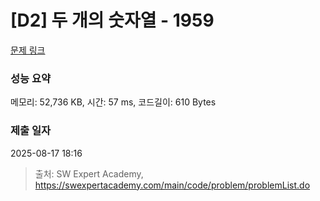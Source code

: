 # [D2] 두 개의 숫자열 - 1959 

[문제 링크](https://swexpertacademy.com/main/code/problem/problemDetail.do?contestProbId=AV5PpoFaAS4DFAUq) 

### 성능 요약

메모리: 52,736 KB, 시간: 57 ms, 코드길이: 610 Bytes

### 제출 일자

2025-08-17 18:16



> 출처: SW Expert Academy, https://swexpertacademy.com/main/code/problem/problemList.do